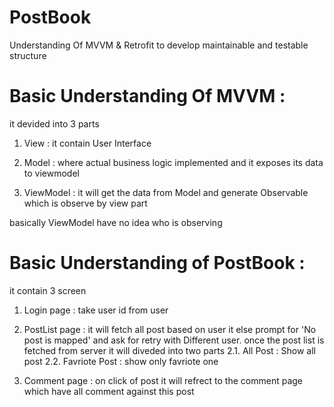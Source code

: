 # PostBook
Understanding Of MVVM &amp; Retrofit to develop maintainable and testable structure 





# Basic Understanding Of MVVM : 
it devided into 3 parts 

1. View : it contain User Interface

2. Model : where actual business logic implemented and it exposes its data to viewmodel

3. ViewModel : it will get the data from Model and generate Observable which is observe by view part  

basically ViewModel have no idea who is observing 




# Basic Understanding of PostBook : 
it contain 3 screen

1. Login page : take user id from user

2. PostList page : it will fetch all post based on user it else prompt for 'No post is mapped' and ask for retry with Different user.
once the post list is fetched from server it will diveded into two parts 
2.1. All Post : Show all post 
2.2. Favriote Post : show only favriote one

3. Comment page : on click of post it will refrect to the comment page which have all comment against this post

